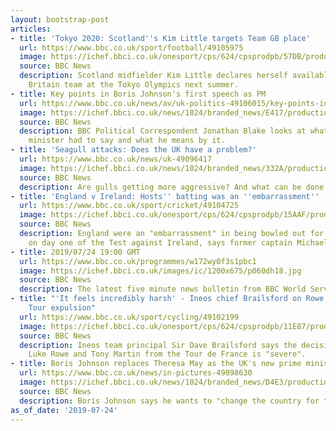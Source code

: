 ```yaml
---
layout: bootstrap-post
articles:
- title: 'Tokyo 2020: Scotland''s Kim Little targets Team GB place'
  url: https://www.bbc.co.uk/sport/football/49105975
  image: https://ichef.bbci.co.uk/onesport/cps/624/cpsprodpb/57DB/production/_108019422_gettyimages-525796396.jpg
  source: BBC News
  description: Scotland midfielder Kim Little declares herself available for the Great
    Britain team at the Tokyo Olympics next summer.
- title: Key points in Boris Johnson's first speech as PM
  url: https://www.bbc.co.uk/news/av/uk-politics-49106015/key-points-in-boris-johnson-s-first-speech-as-pm
  image: https://ichef.bbci.co.uk/news/1024/branded_news/E417/production/_108019385_p07hr2ws.jpg
  source: BBC News
  description: BBC Political Correspondent Jonathan Blake looks at what the new prime
    minister had to say and what he means by it.
- title: 'Seagull attacks: Does the UK have a problem?'
  url: https://www.bbc.co.uk/news/uk-49096417
  image: https://ichef.bbci.co.uk/news/1024/branded_news/332A/production/_107989031_gettyimages-1144376610.jpg
  source: BBC News
  description: Are gulls getting more aggressive? And what can be done to stop them?
- title: 'England v Ireland: Hosts'' batting was an ''embarrassment'' - Michael Vaughan'
  url: https://www.bbc.co.uk/sport/cricket/49104725
  image: https://ichef.bbci.co.uk/onesport/cps/624/cpsprodpb/15AAF/production/_108015788_joe_root_getty.jpg
  source: BBC News
  description: England were an "embarrassment" in being bowled out for 85 before lunch
    on day one of the Test against Ireland, says former captain Michael Vaughan.
- title: 2019/07/24 19:00 GMT
  url: https://www.bbc.co.uk/programmes/w172wy0f3s1pbc1
  image: https://ichef.bbci.co.uk/images/ic/1200x675/p060dh18.jpg
  source: BBC News
  description: The latest five minute news bulletin from BBC World Service.
- title: "'It feels incredibly harsh' - Ineos chief Brailsford on Rowe and Martin's
    Tour expulsion"
  url: https://www.bbc.co.uk/sport/cycling/49102199
  image: https://ichef.bbci.co.uk/onesport/cps/624/cpsprodpb/11E87/production/_108015337_gettyimages-1163775641.jpg
  source: BBC News
  description: Ineos team principal Sir Dave Brailsford says the decision to disqualify
    Luke Rowe and Tony Martin from the Tour de France is "severe".
- title: Boris Johnson replaces Theresa May as the UK's new prime minister
  url: https://www.bbc.co.uk/news/in-pictures-49098630
  image: https://ichef.bbci.co.uk/news/1024/branded_news/D4E3/production/_107999445_2dda9784-eed2-4595-b2ca-453119e7f831.jpg
  source: BBC News
  description: Boris Johnson says he wants to "change the country for the better".
as_of_date: '2019-07-24'
---
```


